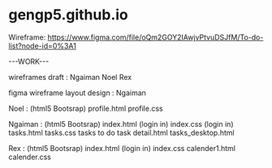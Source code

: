 # gengp5.github.io


Wireframe:
https://www.figma.com/file/oQm2GOY2IAwjvPtvuDSJfM/To-do-list?node-id=0%3A1


---WORK--- 

wireframes draft :
Ngaiman Noel Rex

figma wireframe layout design :
Ngaiman

Noel : (html5 Bootsrap)
profile.html
profile.css 

Ngaiman : (html5 Bootsrap)
index.html (login in)
index.css (login in)
tasks.html
tasks.css
tasks to do task detail.html
tasks_desktop.html

Rex : (html5 Bootsrap)
index.html (login in) 
index.css
calender1.html
calender.css

